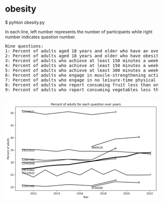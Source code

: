 # obesity

$ pyhton obesity.py

In each line, left number represents the number of participants while right number indicates question number.

<pre>
Nine questions:
1: Percent of adults aged 18 years and older who have an overweight classification
2: Percent of adults aged 18 years and older who have obesity
3: Percent of adults who achieve at least 150 minutes a week of moderate-intensity aerobic physical activity or 75 minutes a week of vigorous-intensity aerobic activity (or an equivalent combination)
4: Percent of adults who achieve at least 150 minutes a week of moderate-intensity aerobic physical activity or 75 minutes a week of vigorous-intensity aerobic physical activity and engage in muscle-strengthening activities on 2 or more days a week
5: Percent of adults who achieve at least 300 minutes a week of moderate-intensity aerobic physical activity or 150 minutes a week of vigorous-intensity aerobic activity (or an equivalent combination)
6: Percent of adults who engage in muscle-strengthening activities on 2 or more days a week
7: Percent of adults who engage in no leisure-time physical activity  
8: Percent of adults who report consuming fruit less than one time daily
9: Percent of adults who report consuming vegetables less than one time daily

</pre>
<img src='result.png' hight=480 width=640>
